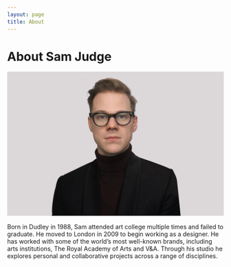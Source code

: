 ```yaml
---
layout: page
title: About
---
```


# About Sam&nbsp;Judge

![Headshot of Sam Judge](/assets/images/headshot.png)

Born in Dudley in 1988, Sam attended art college multiple times and failed to graduate. He moved to London in 2009 to begin working as a designer. He has worked with some of the world’s most well-known brands, including arts institutions, The Royal Academy of&nbsp;Arts and V&A. Through his studio he explores personal and collaborative projects across a range of disciplines.
